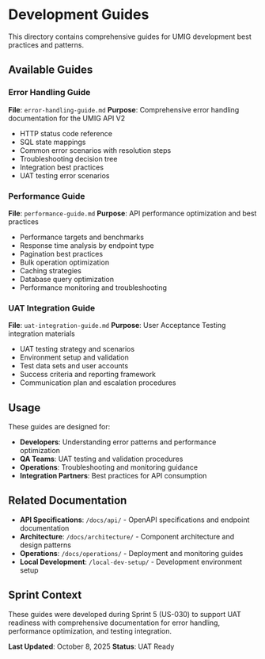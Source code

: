 # Development Guides

This directory contains comprehensive guides for UMIG development best practices and patterns.

## Available Guides

### Error Handling Guide

**File**: `error-handling-guide.md`
**Purpose**: Comprehensive error handling documentation for the UMIG API V2

- HTTP status code reference
- SQL state mappings
- Common error scenarios with resolution steps
- Troubleshooting decision tree
- Integration best practices
- UAT testing error scenarios

### Performance Guide

**File**: `performance-guide.md`
**Purpose**: API performance optimization and best practices

- Performance targets and benchmarks
- Response time analysis by endpoint type
- Pagination best practices
- Bulk operation optimization
- Caching strategies
- Database query optimization
- Performance monitoring and troubleshooting

### UAT Integration Guide

**File**: `uat-integration-guide.md`
**Purpose**: User Acceptance Testing integration materials

- UAT testing strategy and scenarios
- Environment setup and validation
- Test data sets and user accounts
- Success criteria and reporting framework
- Communication plan and escalation procedures

## Usage

These guides are designed for:

- **Developers**: Understanding error patterns and performance optimization
- **QA Teams**: UAT testing and validation procedures
- **Operations**: Troubleshooting and monitoring guidance
- **Integration Partners**: Best practices for API consumption

## Related Documentation

- **API Specifications**: `/docs/api/` - OpenAPI specifications and endpoint documentation
- **Architecture**: `/docs/architecture/` - Component architecture and design patterns
- **Operations**: `/docs/operations/` - Deployment and monitoring guides
- **Local Development**: `/local-dev-setup/` - Development environment setup

## Sprint Context

These guides were developed during Sprint 5 (US-030) to support UAT readiness with comprehensive documentation for error handling, performance optimization, and testing integration.

**Last Updated**: October 8, 2025
**Status**: UAT Ready
